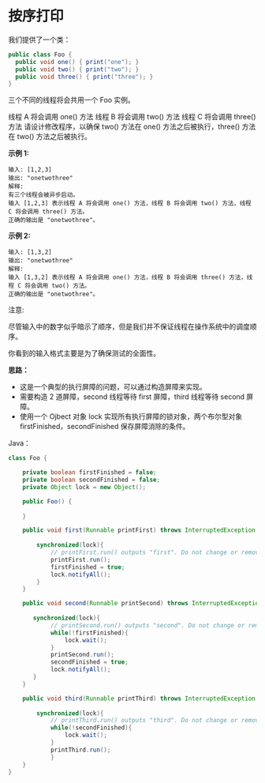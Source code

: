 # 按序打印

我们提供了一个类：
```java
public class Foo {
  public void one() { print("one"); }
  public void two() { print("two"); }
  public void three() { print("three"); }
}
```
三个不同的线程将会共用一个 Foo 实例。

线程 A 将会调用 one() 方法
线程 B 将会调用 two() 方法
线程 C 将会调用 three() 方法
请设计修改程序，以确保 two() 方法在 one() 方法之后被执行，three() 方法在 two() 方法之后被执行。


**示例 1:**
```
输入: [1,2,3]
输出: "onetwothree"
解释: 
有三个线程会被异步启动。
输入 [1,2,3] 表示线程 A 将会调用 one() 方法，线程 B 将会调用 two() 方法，线程 C 将会调用 three() 方法。
正确的输出是 "onetwothree"。
```
**示例 2:**
```
输入: [1,3,2]
输出: "onetwothree"
解释: 
输入 [1,3,2] 表示线程 A 将会调用 one() 方法，线程 B 将会调用 three() 方法，线程 C 将会调用 two() 方法。
正确的输出是 "onetwothree"。
```

注意:

尽管输入中的数字似乎暗示了顺序，但是我们并不保证线程在操作系统中的调度顺序。

你看到的输入格式主要是为了确保测试的全面性。

**思路：**
- 这是一个典型的执行屏障的问题，可以通过构造屏障来实现。
- 需要构造 2 道屏障，second 线程等待 first 屏障，third 线程等待 second 屏障。
- 使用一个 Ojbect 对象 lock 实现所有执行屏障的锁对象，两个布尔型对象 firstFinished，secondFinished 保存屏障消除的条件。

Java：
```java
class Foo {

    private boolean firstFinished = false;
    private boolean secondFinished = false;
    private Object lock = new Object();

    public Foo() {
        
    }

    public void first(Runnable printFirst) throws InterruptedException {
        
        synchronized(lock){
            // printFirst.run() outputs "first". Do not change or remove this line.
            printFirst.run();
            firstFinished = true;
            lock.notifyAll();
        }
    }

    public void second(Runnable printSecond) throws InterruptedException {
        
       synchronized(lock){
            // printSecond.run() outputs "second". Do not change or remove this line.
            while(!firstFinished){
                lock.wait();
            }
            printSecond.run();
            secondFinished = true;
            lock.notifyAll();
       }
    }

    public void third(Runnable printThird) throws InterruptedException {
        
        synchronized(lock){
            // printThird.run() outputs "third". Do not change or remove this line.
            while(!secondFinished){
                lock.wait();
            }
            printThird.run();
            }
    }
}
```

